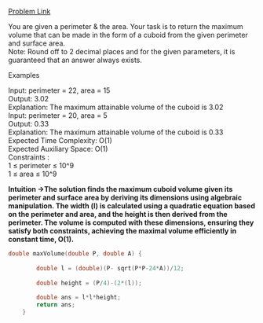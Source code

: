 [Problem Link](https://www.geeksforgeeks.org/problems/magical-box5306/1)<br>

You are given a perimeter & the area. Your task is to return the maximum volume that can be made in the form of a cuboid from the given perimeter and surface area.<br>
Note: Round off to 2 decimal places and for the given parameters, it is guaranteed that an answer always exists.<br>

Examples<br>

Input: perimeter = 22, area = 15<br>
Output: 3.02<br>
Explanation: The maximum attainable volume of the cuboid is 3.02<br>
Input: perimeter = 20, area = 5<br>
Output: 0.33<br>
Explanation: The maximum attainable volume of the cuboid is 0.33<br>
Expected Time Complexity: O(1)<br>
Expected Auxiliary Space: O(1)<br>
Constraints :<br>
1 ≤ perimeter ≤ 10^9<br>
1 ≤ area ≤ 10^9<br>

__Intuition ->The solution finds the maximum cuboid volume given its perimeter and surface area by deriving its dimensions using algebraic manipulation. The width (l) is calculated using a quadratic equation based on the perimeter and area, and the height is then derived from the perimeter. The volume is computed with these dimensions, ensuring they satisfy both constraints, achieving the maximal volume efficiently in constant time, O(1).__

```C++
double maxVolume(double P, double A) {
        
        double l = (double)(P- sqrt(P*P-24*A))/12;
        
        double height = (P/4)-(2*(l));
        
        double ans = l*l*height;
        return ans;
    }
```

